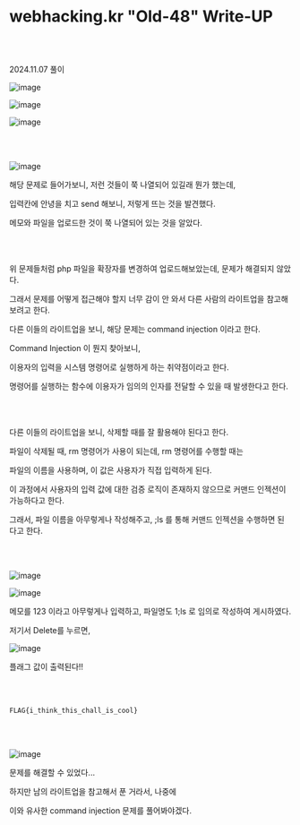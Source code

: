 <!DOCTYPE html>
<html>
<head>
    <link rel="stylesheet" type="text/css" href="style.css">
</head>
<body>
    <h1> webhacking.kr "Old-48"  Write-UP</h1>
</body>
<br>
<br>
</html>

2024.11.07 풀이

![image](https://github.com/user-attachments/assets/3eab4012-9479-4757-95b0-3dd07b28e21c)

![image](https://github.com/user-attachments/assets/f9b63bf1-5a37-4088-9e89-51090495d8ae)

![image](https://github.com/user-attachments/assets/72725223-4314-42a8-97d7-b8fb93f79a6c)

<br>

</br>

![image](https://github.com/user-attachments/assets/c45ed43b-8571-482c-a1b2-8685a223bcfb)

해당 문제로 들어가보니, 저런 것들이 쭉 나열되어 있길래 뭔가 했는데,

입력칸에 안녕을 치고 send 해보니, 저렇게 뜨는 것을 발견했다. 

메모와 파일을 업로드한 것이 쭉 나열되어 있는 것을 알았다. 

 <br>

</br>

위 문제들처럼 php 파일을 확장자를 변경하여 업로드해보았는데, 문제가 해결되지 않았다. 

그래서 문제를 어떻게 접근해야 할지 너무 감이 안 와서 다른 사람의 라이트업을 참고해보려고 한다.

다른 이들의 라이트업을 보니, 해당 문제는 command injection 이라고 한다. 

Command Injection 이 뭔지 찾아보니, 

이용자의 입력을 시스템 명령어로 실행하게 하는 취약점이라고 한다.      

명령어를 실행하는 함수에 이용자가 임의의 인자를 전달할 수 있을 때 발생한다고 한다. 

 <br>

</br>

다른 이들의 라이트업을 보니, 삭제할 때를 잘 활용해야 된다고 한다. 

파일이 삭제될 때, rm 명령어가 사용이 되는데, rm 명령어를 수행할 때는

파일의 이름을 사용하며, 이 값은 사용자가 직접 입력하게 된다. 

이 과정에서 사용자의 입력 값에 대한 검증 로직이 존재하지 않으므로 커맨드 인젝션이 가능하다고 한다.

그래서, 파일 이름을 아무렇게나 작성해주고, ;ls 를 통해 커맨드 인젝션을 수행하면 된다고 한다.

<br>

</br>

![image](https://github.com/user-attachments/assets/c1fa3b4e-6e6e-4577-9969-9f81a8f68d84)

![image](https://github.com/user-attachments/assets/f3e79b9d-bb53-447f-b1e6-3f3bfff75dd5)

메모를 123 이라고 아무렇게나 입력하고, 파일명도 1;ls 로 임의로 작성하여 게시하였다. 

저기서 Delete를 누르면,

![image](https://github.com/user-attachments/assets/b07e326d-0607-46cf-9823-797234ce394f)

플래그 값이 출력된다!!

<br>

</br>

```
FLAG{i_think_this_chall_is_cool}
```
<br>

</br>

![image](https://github.com/user-attachments/assets/4afdd042-7eaa-41d1-bac3-dc6dfb6e3aa8)

문제를 해결할 수 있었다...

하지만 남의 라이트업을 참고해서 푼 거라서, 나중에 

이와 유사한 command injection 문제를 풀어봐야겠다.

 
